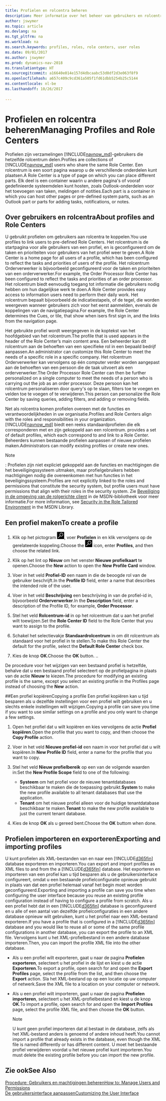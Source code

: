 ```yaml
---
title: Profielen en rolcentra beheren
description: Meer informatie over het beheer van gebruikers en rolcentra in Dynamics NAV.
author: jswymer
ms.topic: article
ms.devlang: na
ms.tgt_pltfrm: na
ms.workload: na
ms.search.keywords: profiles, roles, role centers, user roles
ms.date: 09/01/2017
ms.author: jswymer
ms.prod: dynamics-nav-2018
ms.translationtype: HT
ms.sourcegitcommit: a16640e014e157d4dbcaabc53d0df2d3e063f8f9
ms.openlocfilehash: a657c409c9cd361a505f1fd61dbb5254b25c5144
ms.contentlocale: nl-be
ms.lasthandoff: 10/26/2017

---
```

# <a name="managing-profiles-and-role-centers"></a><span data-ttu-id="49291-103">Profielen en rolcentra beheren</span><span class="sxs-lookup"><span data-stu-id="49291-103">Managing Profiles and Role Centers</span></span>
<span data-ttu-id="49291-104">Profielen zijn verzamelingen [!INCLUDE[navnow_md](includes/navnow_md.md)]-gebruikers die hetzelfde rolcentrum delen.</span><span class="sxs-lookup"><span data-stu-id="49291-104">Profiles are collections of [!INCLUDE[navnow_md](includes/navnow_md.md)] users who share the same Role Center.</span></span> <span data-ttu-id="49291-105">Een rolcentrum is een soort pagina waarop u de verschillende onderdelen kunt plaatsen.</span><span class="sxs-lookup"><span data-stu-id="49291-105">A Role Center is a type of page on which you can place different parts.</span></span> <span data-ttu-id="49291-106">Elk deel is een container waarin u andere pagina's of vooraf gedefinieerde systeemdelen kunt hosten, zoals Outlook-onderdelen voor het toevoegen van taken, meldingen of notities.</span><span class="sxs-lookup"><span data-stu-id="49291-106">Each part is a container in which you can host other pages or pre-defined system parts, such as an Outlook part or parts for adding tasks, notifications, or notes.</span></span>  

## <a name="about-profiles-and-role-centers"></a><span data-ttu-id="49291-107">Over gebruikers en rolcentra</span><span class="sxs-lookup"><span data-stu-id="49291-107">About profiles and Role Centers</span></span>
<span data-ttu-id="49291-108">U gebruikt profielen om gebruikers aan rolcentra te koppelen.</span><span class="sxs-lookup"><span data-stu-id="49291-108">You use profiles to link users to pre-defined Role Centers.</span></span> <span data-ttu-id="49291-109">Het rolcentrum is de startpagina voor alle gebruikers van een profiel, en is geconfigureerd om de taken en prioriteiten voor gebruikers van het profiel weer te geven.</span><span class="sxs-lookup"><span data-stu-id="49291-109">A Role Center is a home page for all users of a profile, which has been configured to reflect the tasks and priorities of users of the profile.</span></span> <span data-ttu-id="49291-110">Het rolcentrum Orderverwerker is bijvoorbeeld geconfigureerd voor de taken en prioriteiten van een orderverwerker.</span><span class="sxs-lookup"><span data-stu-id="49291-110">For example, the Order Processor Role Center has been configured to reflect the tasks and priorities of an order processor.</span></span> <span data-ttu-id="49291-111">Het rolcentrum biedt eenvoudig toegang tot informatie die gebruikers nodig hebben om hun dagelijkse werk te doen.</span><span class="sxs-lookup"><span data-stu-id="49291-111">A Role Center provides easy access to information users need to perform their daily work.</span></span> <span data-ttu-id="49291-112">Het rolcentrum bepaalt bijvoorbeeld de indicatiestapels, of de tegel, die worden weergeven wanneer gebruikers zich voor het eerst aanmelden, evenals de koppelingen van de navigatiepagina.</span><span class="sxs-lookup"><span data-stu-id="49291-112">For example, the Role Center determines the Cues, or tile, that show when isers first sign in, and the links from the navigation page.</span></span>

<span data-ttu-id="49291-113">Het gebruikte profiel wordt weergegeven in de koptekst van het hoofdgebied van het rolcentrum.</span><span class="sxs-lookup"><span data-stu-id="49291-113">The profile that is used appears in the header of the Role Center’s main content area.</span></span> <span data-ttu-id="49291-114">Een beheerder kan dit rolcentrum aan de behoeften van een specifieke rol in een bepaald bedrijf aanpassen.</span><span class="sxs-lookup"><span data-stu-id="49291-114">An administrator can customize this Role Center to meet the needs of a specific role in a specific company.</span></span> <span data-ttu-id="49291-115">Het rolcentrum Orderverwerker kan vervolgens op één computer verder worden aangepast aan de behoeften van een persoon die de taak uitvoert als een orderverwerker.</span><span class="sxs-lookup"><span data-stu-id="49291-115">The Order Processor Role Center can then be further personalized on a single computer to meet the needs of a person who is carrying out the job as an order processor.</span></span> <span data-ttu-id="49291-116">Deze persoon kan het rolcentrum personaliseren door query's op te slaan, filters toe te voegen en velden toe te voegen of te verwijderen.</span><span class="sxs-lookup"><span data-stu-id="49291-116">This person can personalize the Role Center by saving queries, adding filters, and adding or removing fields.</span></span>

<span data-ttu-id="49291-117">Net als rolcentra komen profielen overeen met de functies en verantwoordelijkheden in uw organisatie.</span><span class="sxs-lookup"><span data-stu-id="49291-117">Profiles and Role Centers align with the roles and responsibilities in your organization.</span></span> [!INCLUDE[navnow_md](includes/navnow_md.md)]<span data-ttu-id="49291-118"> biedt een reeks standaardprofielen die elk corresponderen met en zijn gekoppeld aan een rolcentrum.</span><span class="sxs-lookup"><span data-stu-id="49291-118"> provides a set of default profiles, which each correspond to and link to a Role Center.</span></span> <span data-ttu-id="49291-119">Beheerders kunnen bestaande profielen aanpassen of nieuwe profielen maken.</span><span class="sxs-lookup"><span data-stu-id="49291-119">Administrators can modify existing profiles or create new ones.</span></span>  

> [!NOTE]  
>  <span data-ttu-id="49291-120">: Profielen zijn niet expliciet gekoppeld aan de functies en machtigingen die het beveiligingssysteem uitmaken, maar profielgebruikers hebben machtigingen nodig die overeenkomen met hun functies in het beveiligingssysteem.</span><span class="sxs-lookup"><span data-stu-id="49291-120">Profiles are not explicitly linked to the roles and permissions that constitute the security system, but profile users must have permissions that align with their roles in the security system.</span></span> <span data-ttu-id="49291-121">Zie [Beveiliging in de omgeving van de rolgerichte client](http://go.microsoft.com/fwlink?LinkId=147633) in de MSDN-bibliotheek voor meer informatie.</span><span class="sxs-lookup"><span data-stu-id="49291-121">For more information, see [Security in the Role Tailored Environment](http://go.microsoft.com/fwlink?LinkId=147633) in the MSDN Library.</span></span>

## <a name="to-create-a-profile"></a><span data-ttu-id="49291-122">Een profiel maken</span><span class="sxs-lookup"><span data-stu-id="49291-122">To create a profile</span></span>
1.  <span data-ttu-id="49291-123">Klik op het pictogram ![Zoeken naar pagina of rapport](media/ui-search/search_small.png "pictogram Zoeken naar pagina of rapport"), voer **Profielen** in en klik vervolgens op de gerelateerde koppeling.</span><span class="sxs-lookup"><span data-stu-id="49291-123">Choose the ![Search for Page or Report](media/ui-search/search_small.png "Search for Page or Report icon") icon, enter **Profiles**, and then choose the related link.</span></span>  

2.  <span data-ttu-id="49291-124">Klik op het lint op **Nieuw** om het venster **Nieuwe profielkaart** te openen.</span><span class="sxs-lookup"><span data-stu-id="49291-124">Choose the **New** action to open the **New Profile Card** window.</span></span>  

3.  <span data-ttu-id="49291-125">Voer in het veld **Profiel-ID** een naam in die de beoogde rol van de gebruiker beschrijft.</span><span class="sxs-lookup"><span data-stu-id="49291-125">In the **Profile ID** field, enter a name that describes the intended role of the user.</span></span>  

4.  <span data-ttu-id="49291-126">Voer in het veld **Beschrijving** een beschrijving in van de profiel-id in, bijvoorbeeld **Orderverwerker**.</span><span class="sxs-lookup"><span data-stu-id="49291-126">In the **Description** field, enter a description of the Profile ID, for example, **Order Processor**.</span></span>  

5.  <span data-ttu-id="49291-127">Stel het veld **Rolcentrum-id** in op het rolcentrum dat u aan het profiel wilt toewijzen.</span><span class="sxs-lookup"><span data-stu-id="49291-127">Set the **Role Center ID** field to the Role Center that you want to assign to the profile.</span></span>  

6.  <span data-ttu-id="49291-128">Schakel het selectievakje **Standaardrolcentrum** in om dit rolcentrum als standaard voor het profiel in te stellen.</span><span class="sxs-lookup"><span data-stu-id="49291-128">To make this Role Center the default for the profile, select the **Default Role Center** check box.</span></span>  

7.  <span data-ttu-id="49291-129">Kies de knop **OK**.</span><span class="sxs-lookup"><span data-stu-id="49291-129">Choose the **OK** button.</span></span> <span data-ttu-id="49291-130">.</span><span class="sxs-lookup"><span data-stu-id="49291-130">.</span></span>  

<span data-ttu-id="49291-131">De procedure voor het wijzigen van een bestaand profiel is hetzelfde, behalve dat u een bestaand profiel selecteert op de profielpagina in plaats van de actie **Nieuw** te kiezen.</span><span class="sxs-lookup"><span data-stu-id="49291-131">The procedure for modifying an existing profile is the same, except you select an existing profile in the Profiles page instead of choosing the **New** action.</span></span>  


##<a name="copying-a-profile"></a><span data-ttu-id="49291-132">Een profiel kopiëren</span><span class="sxs-lookup"><span data-stu-id="49291-132">Copying a profile</span></span>
<span data-ttu-id="49291-133">Een profiel kopiëren kan u tijd besparen als u dezelfde instellingen voor een profiel wilt gebruiken en u slechts enkele instellingen wilt wijzigen.</span><span class="sxs-lookup"><span data-stu-id="49291-133">Copying a profile can save you time if you want to use similar settings on a profile and you only want to change a few settings.</span></span>

1.  <span data-ttu-id="49291-134">Open het profiel dat u wilt kopiëren en kies vervolgens de actie **Profiel kopiëren**.</span><span class="sxs-lookup"><span data-stu-id="49291-134">Open the profile that you want to copy, and then choose the **Copy Profile** action.</span></span>

2.  <span data-ttu-id="49291-135">Voer in het veld **Nieuwe profiel-id** een naam in voor het profiel dat u wilt kopiëren.</span><span class="sxs-lookup"><span data-stu-id="49291-135">In **New Profile ID** field, enter a name for the profile that you want to copy.</span></span>

3.  <span data-ttu-id="49291-136">Stel het veld **Nieuw profielbereik** op een van de volgende waarden in:</span><span class="sxs-lookup"><span data-stu-id="49291-136">Set the **New Profile Scope** field to one of the following:</span></span>

    - <span data-ttu-id="49291-137">**Systeem** om het profiel voor de nieuwe tenantdatabases beschikbaar te maken die de toepassing gebruikt.</span><span class="sxs-lookup"><span data-stu-id="49291-137">**System** to make the new profile available to all tenant databases that use the application.</span></span>
    - <span data-ttu-id="49291-138">**Tenant** om het nieuwe profiel alleen voor de huidige tenantdatabase beschikbaar te maken.</span><span class="sxs-lookup"><span data-stu-id="49291-138">**Tenant** to make the new profile available to just the current tenant database.</span></span>
4. <span data-ttu-id="49291-139">Kies de knop **OK** als u gereed bent.</span><span class="sxs-lookup"><span data-stu-id="49291-139">Choose the **OK** buttom when done.</span></span>

## <span data-ttu-id="49291-140"><a name="ExportImportProfile"></a>Profielen importeren en exporteren</span><span class="sxs-lookup"><span data-stu-id="49291-140"><a name="ExportImportProfile"></a>Exporting and importing profiles</span></span>

<span data-ttu-id="49291-141">U kunt profielen als XML-bestanden van en naar een [!INCLUDE[d365fin](includes/d365fin_md.md)] database exporteren en importeren.</span><span class="sxs-lookup"><span data-stu-id="49291-141">You can export and import profiles as XML files to and from the a [!INCLUDE[d365fin](includes/d365fin_md.md)] database.</span></span> <span data-ttu-id="49291-142">Het exporteren en importeren van een profiel kan u tijd besparen als u de gebruikersinterface configureert, omdat u een bestaande profielconfiguratie opnieuw gebruikt in plaats van dat een profiel helemaal vanaf het begin moet worden geconfigureerd.</span><span class="sxs-lookup"><span data-stu-id="49291-142">Exporting and importing a profile can save you time when configuring the user interface because you reuse an existing profile configuration instead of having to configure a profile from scratch.</span></span> <span data-ttu-id="49291-143">Als u een profiel hebt dat in een [!INCLUDE[d365fin](includes/d365fin_md.md)] database is geconfigureerd en u alle of een aantal van dezelfde profielconfiguraties in een andere database opnieuw wilt gebruiken, kunt u het profiel naar een XML-bestand exporteren.</span><span class="sxs-lookup"><span data-stu-id="49291-143">If you have a profile that is configured in a [!INCLUDE[d365fin](includes/d365fin_md.md)] database and you would like to reuse all or some of the same profile configurations in another database, you can export the profile to an XML file.</span></span> <span data-ttu-id="49291-144">Vervolgens kunt u het XML-profielbestand in een andere database importeren.</span><span class="sxs-lookup"><span data-stu-id="49291-144">Then, you can import the profile XML file into the other database.</span></span>

-   <span data-ttu-id="49291-145">Als u een profiel wilt exporteren, gaat u naar de pagina **Profielen exporteren**, selecteert u het profiel in de lijst en kiest u de actie **Exporteren**.</span><span class="sxs-lookup"><span data-stu-id="49291-145">To export a profile, open search for and open the **Export Profiles** page, select the profile from the list, and then choose the **Export** action.</span></span> <span data-ttu-id="49291-146">Sla het XML-bestand op op een locatie op uw computer of netwerk.</span><span class="sxs-lookup"><span data-stu-id="49291-146">Save the XML file to a location on your computer or network.</span></span>

-   <span data-ttu-id="49291-147">Als u een profiel wilt importeren, gaat u naar de pagina **Profielen importeren**, selecteert u het XML-profielbestand en kiest u de knop **OK**.</span><span class="sxs-lookup"><span data-stu-id="49291-147">To import a profile, open search for and open the **Import Profiles** page, select the profile XML file, and then choose the **OK** button.</span></span>

    > [!NOTE]  
    >  <span data-ttu-id="49291-148">U kunt geen profiel importeren dat al bestaat in de database, zelfs als het XML-bestand anders is genoemd of andere inhoud heeft.</span><span class="sxs-lookup"><span data-stu-id="49291-148">You cannot import a profile that already exists in the database, even though the XML file is named differently or has different content.</span></span> <span data-ttu-id="49291-149">U moet het bestaande profiel verwijderen voordat u het nieuwe profiel kunt importeren.</span><span class="sxs-lookup"><span data-stu-id="49291-149">You must delete the existing profile before you can import the new profile.</span></span>



## <a name="see-also"></a><span data-ttu-id="49291-150">Zie ook</span><span class="sxs-lookup"><span data-stu-id="49291-150">See Also</span></span>  
[<span data-ttu-id="49291-151">Procedure: Gebruikers en machtigingen beheren</span><span class="sxs-lookup"><span data-stu-id="49291-151">How to: Manage Users and Permissions</span></span>](ui-how-users-permissions.md)  
[<span data-ttu-id="49291-152">De gebruikersinterface aanpassen</span><span class="sxs-lookup"><span data-stu-id="49291-152">Customizing the User Interface</span></span>](ui-customizing-overview.md)   
<!--[Security Overview](../Security%20Overview.md)-->

